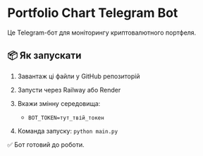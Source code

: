 
# Portfolio Chart Telegram Bot

Це Telegram-бот для моніторингу криптовалютного портфеля.

## 📦 Як запускати

1. Завантаж ці файли у GitHub репозиторій
2. Запусти через Railway або Render
3. Вкажи змінну середовища:
   - `BOT_TOKEN=тут_твій_токен`

4. Команда запуску: `python main.py`

✅ Бот готовий до роботи.
